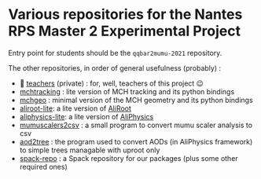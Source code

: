 # Various repositories for the Nantes RPS Master 2 Experimental Project

Entry point for students should be the `qqbar2mumu-2021` repository.

The other repositories, in order of general usefulness (probably) :

- :closed_lock_with_key: [teachers](https://github.com/nantes-m2-rps-exp/teachers) (private) : for, well, teachers of this project :wink:
- [mchtracking](https://github.com/nantes-m2-rps-exp/mchtracking) : lite version of MCH tracking and its python bindings
- [mchgeo](https://github.com/nantes-m2-rps-exp/mchgeo) : minimal version of the MCH geometry and its python bindings
- [aliroot-lite](https://github.com/nantes-m2-rps-exp/aliroot-lite): a lite version of [AliRoot](https://github.com/alisw/AliRoot)
- [aliphysics-lite](https://github.com/nantes-m2-rps-exp/aliphysics-lite): a lite version of [AliPhysics](https://github.com/alisw/AliPhysics)
- [mumuscalers2csv](https://github.com/nantes-m2-rps-exp/mumuscalers2csv) : a small program to convert mumu scaler analysis to csv
- [aod2tree](https://github.com/nantes-m2-rps-exp/aod2tree) : the program used to convert AODs (in AliPhysics framework) to simple trees managable with uproot only
- [spack-repo](https://github.com/nantes-m2-rps-exp/spack-repo) : a Spack repository for our packages (plus some other required ones)

